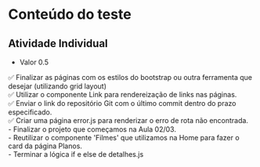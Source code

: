 # Conteúdo do teste

## Atividade Individual
- Valor 0.5
<p>
✅ Finalizar as páginas com os estilos do bootstrap ou outra ferramenta que desejar (utilizando grid layout)</br>
✅ Utilizar o componente Link para rendereização de links nas páginas.</br>
✅ Enviar o link do repositório Git com o último commit dentro do prazo especificado. </br>
✅ Criar uma página error.js para renderizar o erro de rota não encontrada.</br>
-  Finalizar o projeto que começamos na Aula 02/03. </br>
-  Reutilizar o componente 'Filmes' que utilizamos na Home para fazer o card da página Planos.</br>
-  Terminar a lógica if e else de detalhes.js</br>
</p>

